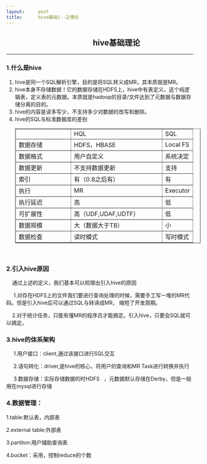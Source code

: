 ```yaml
---
layout:     post
title:      hive基础1--之理论
---
```

<div id="article_content" class="article_content clearfix csdn-tracking-statistics" data-pid="blog" data-mod="popu_307" data-dsm="post">
								            <link rel="stylesheet" href="https://csdnimg.cn/release/phoenix/template/css/ck_htmledit_views-f76675cdea.css">
						<div class="htmledit_views" id="content_views">
                <h2>                                               hive基础理论</h2>

<hr><h3>1.什么是hive </h3>

<ol><li>hive是同一个SQL解析引擎，目的是将SQL转义成MR，其本质就是MR。</li>
	<li>hive本身不存储数据！它的数据存储在HDFS上，hive中有表定义，这个纯逻辑表，定义表的元数据。本质就是hadoop的目录/文件达到了元数据与数据存储分离的目的。</li>
	<li>hive的内容是读多写少，不支持多少对数据的改写和删除。</li>
	<li>hive的SQL与标准数据库的差别
	<table border="1" cellpadding="1" cellspacing="1" style="width:500px;"><tbody><tr><td style="width:132px;"> </td>
				<td style="width:229px;">HQL</td>
				<td>SQL</td>
			</tr><tr><td style="width:132px;">数据存储</td>
				<td style="width:229px;">HDFS，HBASE</td>
				<td>Local FS</td>
			</tr><tr><td style="width:132px;">数据格式</td>
				<td style="width:229px;">用户自定义</td>
				<td>系统决定</td>
			</tr><tr><td style="width:132px;">数据更新</td>
				<td style="width:229px;">不支持数据更新</td>
				<td>支持</td>
			</tr><tr><td style="width:132px;">索引</td>
				<td style="width:229px;">有（0.8之后有）</td>
				<td>有</td>
			</tr><tr><td style="width:132px;">执行</td>
				<td style="width:229px;">MR</td>
				<td>Executor</td>
			</tr><tr><td style="width:132px;">执行延迟</td>
				<td style="width:229px;">高</td>
				<td>低</td>
			</tr><tr><td style="width:132px;">可扩展性</td>
				<td style="width:229px;">高（UDF,UDAF,UDTF）</td>
				<td>低</td>
			</tr><tr><td style="width:132px;">数据规模</td>
				<td style="width:229px;">大（数据大于TB）</td>
				<td>小</td>
			</tr><tr><td style="width:132px;">数据检查</td>
				<td style="width:229px;">读时模式</td>
				<td>写时模式</td>
			</tr></tbody></table><p> </p>
	</li>
</ol><h3>2.引入hive原因</h3>

<p>    通过上述的定义，我们基本可以梳理出引入hive的原因</p>

<p>     1.对存在HDFS上的文件我们要进行查询处理的时候，需要手工写一堆的MR代码。但是引入hive后可以通过SQL与转译成MR， 缩短了开发周期。</p>

<p>    2.对于统计任务，只能有懂MR的程序员才能搞定。引入hive，只要会SQL就可以搞定。</p>

<h3>3.hive的体系架构</h3>

<p>     1.用户接口：client,通过该接口进行SQL交互</p>

<p>     2.语句转化：driver,是hive的核心，将用户的查询和MR Task进行转换并执行</p>

<p>     3.数据存储：实际存储数据的时HDFS   ，元数据默认存储在Derby，但是一般用在mysql进行存储</p>

<h3>4.数据管理：</h3>

<p>1.table:默认表，内部表</p>

<p>2.external table:外部表</p>

<p>3.partiton:用户辅助查询表</p>

<p>4.bucket：采用，控制reduce的个数</p>

<p> </p>            </div>
                </div>